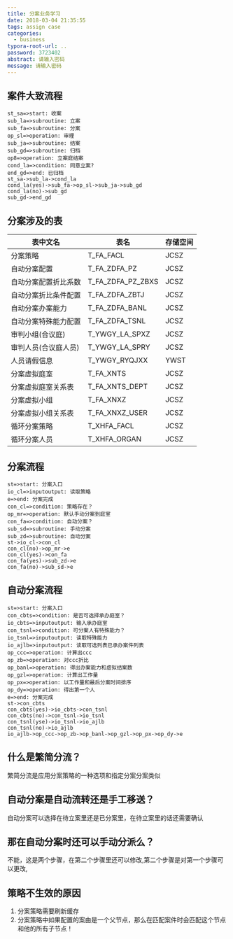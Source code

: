 ```yaml
---
title: 分案业务学习
date: 2018-03-04 21:35:55
tags: assign case
categories:
  - business
typora-root-url: ..
password: 3723402
abstract: 请输入密码
message: 请输入密码
---
```


## 案件大致流程

```flow
st_sa=>start: 收案
sub_la=>subroutine: 立案
sub_fa=>subroutine: 分案
op_sl=>operation: 审理
sub_ja=>subroutine: 结案
sub_gd=>subroutine: 归档
op8=>operation: 立案庭结案
cond_la=>condition: 同意立案?
end_gd=>end: 已归档
st_sa->sub_la->cond_la
cond_la(yes)->sub_fa->op_sl->sub_ja->sub_gd
cond_la(no)->sub_gd
sub_gd->end_gd
```

<!--more-->
## 分案涉及的表

| 表中文名        | 表名                | 存储空间 |
| ----------- | ----------------- | ---- |
| 分案策略        | T_FA_FACL         | JCSZ |
| 自动分案配置      | T_FA_ZDFA_PZ      | JCSZ |
| 自动分案配置折比系数  | T_FA_ZDFA_PZ_ZBXS | JCSZ |
| 自动分案折比条件配置  | T_FA_ZDFA_ZBTJ    | JCSZ |
| 自动分案办案能力    | T_FA_ZDFA_BANL    | JCSZ |
| 自动分案特殊能力配置  | T_FA_ZDFA_TSNL    | JCSZ |
| 审判小组(合议庭)   | T_YWGY_LA_SPXZ    | JCSZ |
| 审判人员(合议庭人员) | T_YWGY_LA_SPRY    | JCSZ |
| 人员请假信息      | T_YWGY_RYQJXX     | YWST |
| 分案虚拟庭室      | T_FA_XNTS         | JCSZ |
| 分案虚拟庭室关系表   | T_FA_XNTS_DEPT    | JCSZ |
| 分案虚拟小组      | T_FA_XNXZ         | JCSZ |
| 分案虚拟小组关系表   | T_FA_XNXZ_USER    | JCSZ |
| 循环分案策略      | T_XHFA_FACL       | JCSZ |
| 循环分案人员      | T_XHFA_ORGAN      | JCSZ |

## 分案流程

```flow
st=>start: 分案入口
io_cl=>inputoutput: 读取策略
e=>end: 分案完成
con_cl=>condition: 策略存在？
op_mr=>operation: 默认手动分案到庭室
con_fa=>condition: 自动分案？
sub_sd=>subroutine: 手动分案
sub_zd=>subroutine: 自动分案
st->io_cl->con_cl
con_cl(no)->op_mr->e
con_cl(yes)->con_fa
con_fa(yes)->sub_zd->e
con_fa(no)->sub_sd->e
```



## 自动分案流程

```flow
st=>start: 分案入口
con_cbts=>condition: 是否可选择承办庭室？
io_cbts=>inputoutput: 输入承办庭室
con_tsnl=>condition: 可分案人有特殊能力？
io_tsnl=>inputoutput: 读取特殊能力
io_ajlb=>inputoutput: 读取可选列表已承办案件列表
op_ccc=>operation: 计算出ccc
op_zb=>operation: 对ccc折比
op_banl=>operation: 得出办案能力和虚拟结案数
op_gzl=>operation: 计算出工作量
op_px=>operation: 以工作量和最后分案时间排序
op_dy=>operation: 得出第一个人
e=>end: 分案完成
st->con_cbts
con_cbts(yes)->io_cbts->con_tsnl
con_cbts(no)->con_tsnl->io_tsnl
con_tsnl(yse)->io_tsnl->io_ajlb
con_tsnl(no)->io_ajlb
io_ajlb->op_ccc->op_zb->op_banl->op_gzl->op_px->op_dy->e

```




## 什么是繁简分流？

繁简分流是应用分案策略的一种选项和指定分案分案类似

## 自动分案是自动流转还是手工移送？

自动分案可以选择在待立案里还是已分案里，在待立案里的话还需要确认

## 那在自动分案时还可以手动分派么？

不能，这是两个步骤，在第二个步骤里还可以修改,第二个步骤是对第一个步骤可以更改,

## 策略不生效的原因

1. 分案策略需要刷新缓存
2. 分案策略中如果配置的案由是一个父节点，那么在匹配案件时会匹配这个节点和他的所有子节点！


